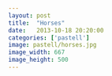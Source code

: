 ```yaml
---
layout: post
title:  "Horses"
date:   2013-10-18 20:20:00
categories: ['pastell']
image: pastell/horses.jpg
image_width: 667
image_height: 500
---
```


